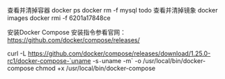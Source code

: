 查看并清掉容器
docker ps
docker rm -f mysql todo
查看并清掉镜象
docker images
docker rmi -f 6201a17848ce


安装Docker Compose
安装指令参看官网：
https://github.com/docker/compose/releases/

curl -L https://github.com/docker/compose/releases/download/1.25.0-rc1/docker-compose-`uname -s`-`uname -m` -o /usr/local/bin/docker-compose
chmod +x /usr/local/bin/docker-compose

